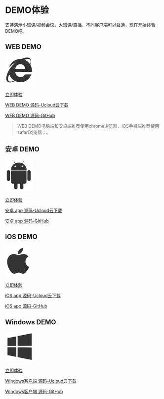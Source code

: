 #  DEMO体验

支持演示小班课/视频会议，大班课/直播，不同客户端可以互通，现在开始体验DEMO吧。

## WEB DEMO

![](/images/demoImage/webImage.png)

[立即体验](https://demo.urtc.com.cn/) 

[WEB DEMO 源码-Ucloud云下载](http://urtcdemo.cn-bj.ufileos.com/demo%E6%BA%90%E7%A0%81%2Furtc-js-demo-master-20200221.zip) 

[WEB DEMO 源码-GitHub](https://github.com/ucloud/urtc-js-demo) 


> WEB DEMO电脑端和安卓端推荐使用chrome浏览器，IOS手机端推荐使用safari浏览器；。 

## 安卓 DEMO

![](/images/demoImage/andriodImage.png)

[立即体验](https://fir.im/91cy)

[安卓 app 源码-Ucloud云下载](http://urtcdemo.cn-bj.ufileos.com/demo%E6%BA%90%E7%A0%81%2Furtc-android-demo-master-20200221.zip) 

[安卓 app 源码-GitHub](https://github.com/ucloud/urtc-android-demo) 

## iOS DEMO

![](/images/demoImage/iosImage.png)

[立即体验](https://fir.im/vy1e)

[iOS app 源码-Ucloud云下载](http://urtcdemo.cn-bj.ufileos.com/demo%E6%BA%90%E7%A0%81%2Furtc-ios-demo-master-20200221.zip)

[iOS app 源码-GitHub](https://github.com/ucloud/urtc-ios-demo)

## Windows DEMO

![](/images/demoImage/windowsImage.png)

[立即体验](http://urtcdemo.cn-bj.ufileos.com/URTCwindowsDEMOx8620191210.zip) 

[Windows客户端 源码-Ucloud云下载](http://urtcdemo.cn-bj.ufileos.com/demo%E6%BA%90%E7%A0%81%2Furtc-win-demo-master-20200221.zip)

[Windows客户端 源码-GitHub](https://github.com/ucloud/urtc-win-demo)
